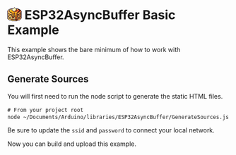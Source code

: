 # <img src="html/img/favicon.png" width="32" height="32" alt="ESP32AsyncBuffer" style="vertical-align: top" /> ESP32AsyncBuffer Basic Example 

This example shows the bare minimum of how to work with ESP32AsyncBuffer.

## Generate Sources
You will first need to run the node script to generate the static HTML files.
```shell
# From your project root
node ~/Documents/Arduino/libraries/ESP32AsyncBuffer/GenerateSources.js
```

Be sure to update the `ssid` and `password` to connect your local network.

Now you can build and upload this example.
